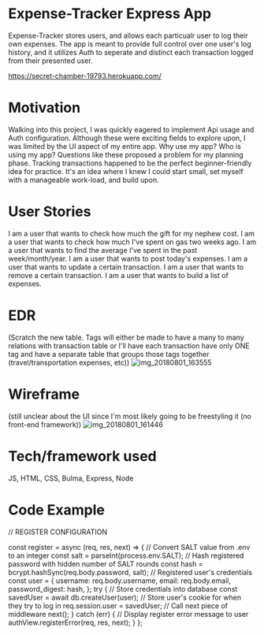 # Expense-Tracker Express App
Expense-Tracker stores users, and allows each particualr user to log their own expenses. The app is meant to provide full control over one user's log history, and it utilizes Auth to seperate and distinct each transaction logged from their presented user.

https://secret-chamber-19793.herokuapp.com/

# Motivation
Walking into this project, I was quickly eagered to implement Api usage and Auth configuration. Although these were exciting fields to explore upon, I was limited by the UI aspect of my entire app. Why use my app? Who is using my app? Questions like these proposed a problem for my planning phase. Tracking transactions happened to be the perfect beginner-friendly idea for practice. It's an idea where I knew I could start small, set myself with a manageable work-load, and build upon.

# User Stories
I am a user that wants to check how much the gift for my nephew cost.
I am a user that wants to check how much I've spent on gas two weeks ago.
I am a user that wants to find the average I've spent in the past week/month/year.
I am a user that wants to post today's expenses.
I am a user that wants to update a certain transaction.
I am a user that wants to remove a certain transaction.
I am a user that wants to build a list of expenses.

# EDR
(Scratch the new table. Tags will either be made to have a many to many relations with transaction table or I'll have each transaction have only ONE tag and have a separate table that groups those tags together (travel/transportation expenses, etc))
![img_20180801_163555](https://media.git.generalassemb.ly/user/14921/files/587728a0-95ab-11e8-83b0-e8a0dc9d6699)

# Wireframe
(still unclear about the UI since I'm most likely going to be freestyling it (no front-end framework))
![img_20180801_161446](https://media.git.generalassemb.ly/user/14921/files/7342a9d4-95ab-11e8-955d-33777d9d657c)

# Tech/framework used
JS, HTML, CSS, Bulma, Express, Node

# Code Example
// REGISTER CONFIGURATION

const register = async (req, res, next) => {
  // Convert SALT value from .env to an integer
  const salt = parseInt(process.env.SALT);
  // Hash registered password with hidden number of SALT rounds
  const hash = bcrypt.hashSync(req.body.password, salt);
  // Registered user's credentials
  const user = {
    username: req.body.username,
    email: req.body.email,
    password_digest: hash,
  };
  try {
    // Store credentials into database
    const savedUser = await db.createUser(user);
    // Store user's cookie for when they try to log in
    req.session.user = savedUser;
    // Call next piece of middleware
    next();
  } catch (err) {
    // Display register error message to user
    authView.registerError(req, res, next);
  }
};
